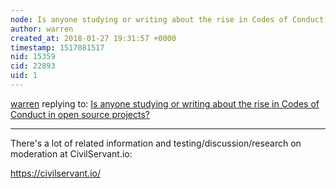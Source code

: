 ```yaml
---
node: Is anyone studying or writing about the rise in Codes of Conduct in open source projects?
author: warren
created_at: 2018-01-27 19:31:57 +0000
timestamp: 1517081517
nid: 15359
cid: 22893
uid: 1
---
```




[warren](../profile/warren) replying to: [Is anyone studying or writing about the rise in Codes of Conduct in open source projects?](../notes/warren/12-13-2017/is-anyone-studying-or-writing-about-the-rise-in-codes-of-conduct-in-open-source-projects)

----
There's a lot of related information and testing/discussion/research on moderation at CivilServant.io:

https://civilservant.io/